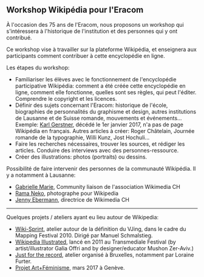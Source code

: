 ## Workshop Wikipédia pour l'Eracom

À l'occasion des 75 ans de l'Eracom, nous proposons un workshop qui s'intéressera à l'historique de l'institution et des personnes qui y ont contribué. 

Ce workshop vise à travailler sur la plateforme Wikipédia, et enseignera aux participants comment contribuer à cette encyclopédie en ligne.

Les étapes du workshop:

* Familiariser les élèves avec le fonctionnement de l'encyclopédie participative Wikipédia: comment a été créée cette encyclopédie en ligne, comment elle fonctionne, quelles sont ses règles, qui peut l'éditer. Comprendre le copyright et les licences.
* Définir des sujets concernant l'Eracom: historique de l'école, biographies de personnalités du graphisme et design, autres institutions de Lausanne et de Suisse romande, mouvements et événements... Exemple: [Karl Gerstner](https://en.wikipedia.org/wiki/Karl_Gerstner), décédé le 1er janvier 2017, n'a pas de page Wikipédia en français. Autres articles à créer: Roger Châtelain, Journée romande de la typographie, Willi Kunz, Jost Hochuli...
* Faire les recherches nécessaires, trouver les sources, et rédiger les articles. Conduire des interviews avec des personnes-ressource.
* Créer des illustrations: photos (portraits) ou dessins.

Possibilité de faire intervenir des personnes de la communauté Wikipédia. Il y a notamment à Lausanne: 

* [Gabrielle Marie](https://fr.wikipedia.org/wiki/Utilisatrice:Gabrielle_Marie_WMCH), Community liaison de l'association Wikimedia CH
* [Rama Neko](https://commons.wikimedia.org/wiki/User:Rama), photographe pour Wikipedia
* [Jenny Ebermann](https://meta.wikimedia.org/wiki/User:Jeeb1207), directrice de Wikimedia CH

***

Quelques projets / ateliers ayant eu lieu autour de Wikipedia:

* [Wiki-Sprint](https://wiki-sprint.ch/), atelier autour de la définition du VJing, dans le cadre du Mapping Festival 2010. Dirigé par Manuel Schmalstieg.
* [Wikipedia Illustrated](http://www.wikipediaillustrated.org/about), lancé en 2011 au Transmediale Festival (by artist/illustrator Galia Offri and by designer/educator Mushon Zer-Aviv.)
* [Just for the record](http://justfortherecord.space/), atelier organisé à Bruxelles, notamment par Loraine Furter.
* [Projet Art+Féminisme](https://fr.wikipedia.org/wiki/Projet:Art%2BF%C3%A9minisme/2017/Gen%C3%A8ve), mars 2017 à Genève.
